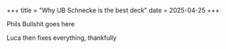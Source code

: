 +++
title = "Why UB Schnecke is the best deck"
date = 2025-04-25
+++

Phils Bullshit goes here

Luca then fixes everything, thankfully

